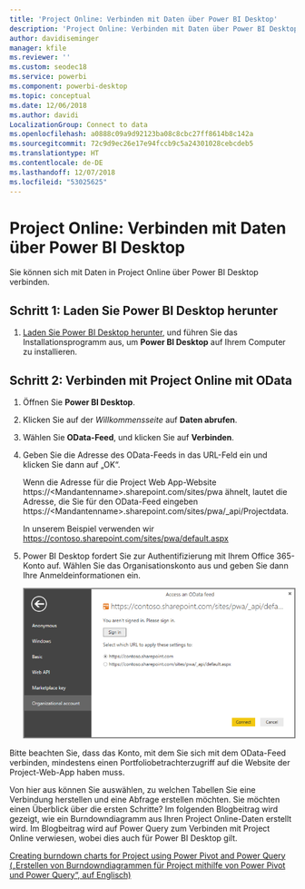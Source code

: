 ```yaml
---
title: 'Project Online: Verbinden mit Daten über Power BI Desktop'
description: 'Project Online: Verbinden mit Daten über Power BI Desktop'
author: davidiseminger
manager: kfile
ms.reviewer: ''
ms.custom: seodec18
ms.service: powerbi
ms.component: powerbi-desktop
ms.topic: conceptual
ms.date: 12/06/2018
ms.author: davidi
LocalizationGroup: Connect to data
ms.openlocfilehash: a0888c09a9d92123ba08c8cbc27ff8614b8c142a
ms.sourcegitcommit: 72c9d9ec26e17e94fccb9c5a24301028cebcdeb5
ms.translationtype: HT
ms.contentlocale: de-DE
ms.lasthandoff: 12/07/2018
ms.locfileid: "53025625"
---
```

# <a name="project-online-connect-to-data-through-power-bi-desktop"></a>Project Online: Verbinden mit Daten über Power BI Desktop
Sie können sich mit Daten in Project Online über Power BI Desktop verbinden.

## <a name="step-1-download-power-bi-desktop"></a>Schritt 1: Laden Sie Power BI Desktop herunter
1. [Laden Sie Power BI Desktop herunter](http://go.microsoft.com/fwlink/?LinkID=521662), und führen Sie das Installationsprogramm aus, um **Power BI Desktop** auf Ihrem Computer zu installieren.

## <a name="step-2-connect-to-project-online-with-odata"></a>Schritt 2: Verbinden mit Project Online mit OData
1. Öffnen Sie **Power BI Desktop**.
2. Klicken Sie auf der *Willkommensseite* auf **Daten abrufen**.
3. Wählen Sie **OData-Feed**, und klicken Sie auf **Verbinden**.
4. Geben Sie die Adresse des OData-Feeds in das URL-Feld ein und klicken Sie dann auf „OK“.
   
   Wenn die Adresse für die Project Web App-Website https://\<Mandantenname\>.sharepoint.com/sites/pwa ähnelt, lautet die Adresse, die Sie für den OData-Feed eingeben https://\<Mandantenname\>.sharepoint.com/sites/pwa/\_api/Projectdata.
   
   In unserem Beispiel verwenden wir https://contoso.sharepoint.com/sites/pwa/default.aspx
5. Power BI Desktop fordert Sie zur Authentifizierung mit Ihrem Office 365-Konto auf. Wählen Sie das Organisationskonto aus und geben Sie dann Ihre Anmeldeinformationen ein.
   
   ![](media/desktop-project-online-connect-to-data/image.png)

Bitte beachten Sie, dass das Konto, mit dem Sie sich mit dem OData-Feed verbinden, mindestens einen Portfoliobetrachterzugriff auf die Website der Project-Web-App haben muss. 

Von hier aus können Sie auswählen, zu welchen Tabellen Sie eine Verbindung herstellen und eine Abfrage erstellen möchten.  Sie möchten einen Überblick über die ersten Schritte?  Im folgenden Blogbeitrag wird gezeigt, wie ein Burndowndiagramm aus Ihren Project Online-Daten erstellt wird.  Im Blogbeitrag wird auf Power Query zum Verbinden mit Project Online verwiesen, wobei dies auch für Power BI Desktop gilt.

[Creating burndown charts for Project using Power Pivot and Power Query („Erstellen von Burndowndiagrammen für Project mithilfe von Power Pivot und Power Query“, auf Englisch)](http://blogs.office.com/2014/03/24/creating-burndown-charts-for-project-using-power-pivot-and-power-query/)

